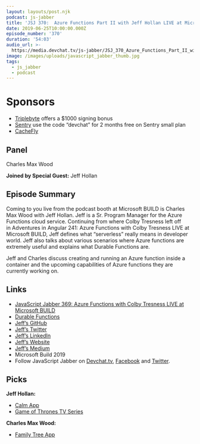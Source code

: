 ```yaml
---
layout: layouts/post.njk
podcast: js-jabber
title: 'JSJ 370:  Azure Functions Part II with Jeff Hollan LIVE at Microsoft BUILD'
date: 2019-06-25T10:00:00.000Z
episode_number: '370'
duration: '54:03'
audio_url: >-
  https://media.devchat.tv/js-jabber/JSJ_370_Azure_Functions_Part_II_with_Jeff_Hollan_LIVE_at_Microsoft_BUILD.mp3
image: /images/uploads/javascript_jabber_thumb.jpg
tags:
  - js_jabber
  - podcast
---
```

# Sponsors

* [Triplebyte](https://triplebyte.com/jsjabber) offers a $1000 signing bonus
* [Sentry](https://sentry.io/welcome/) use the code “devchat” for 2 months free on Sentry small plan
* [CacheFly](https://www.cachefly.com/)

## Panel

Charles Max Wood

**Joined by Special Guest:** Jeff Hollan

## 

## Episode Summary

Coming to you live from the podcast booth at Microsoft BUILD is Charles Max Wood with Jeff Hollan. Jeff is a Sr. Program Manager for the Azure Functions cloud service. Continuing from where Colby Tresness left off in Adventures in Angular 241: Azure Functions with Colby Tresness LIVE at Microsoft BUILD, Jeff defines what “serverless” really means in developer world. Jeff also talks about various scenarios where Azure functions are extremely useful and explains what Durable Functions are.

Jeff and Charles discuss creating and running an Azure function inside a container and the upcoming capabilities of Azure functions they are currently working on.

## Links

* [JavaScript Jabber 369: Azure Functions with Colby Tresness LIVE at Microsoft BUILD](https://devchat.tv/js-jabber/jsj-369-azure-functions-with-colby-tresness-live-at-microsoft-build/)
* [Durable Functions](https://docs.microsoft.com/en-us/azure/azure-functions/durable/durable-functions-overview)
* [Jeff’s GitHub](https://github.com/jeffhollan)
* [Jeff’s Twitter](https://twitter.com/jeffhollan)
* [Jeff’s LinkedIn](https://www.linkedin.com/in/jeffhollan)
* [Jeff’s Website](https://hollan.io/)
* [Jeff’s Medium](https://medium.com/@jeffhollan)
* Microsoft Build 2019
* Follow JavaScript Jabber on [Devchat.tv](https://devchat.tv/js-jabber/), [Facebook](https://www.facebook.com/javascriptjabber) and [Twitter](https://twitter.com/JSJabber).

## Picks

**Jeff Hollan:**

* [Calm App](https://www.calm.com/)
* [Game of Thrones TV Series](https://www.imdb.com/title/tt0944947/)



**Charles Max Wood:**

* [Family Tree App](https://itunes.apple.com/us/app/familysearch-tree/id885982973?mt=8)
